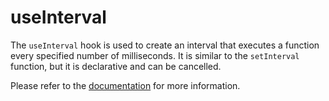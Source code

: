# useInterval

The `useInterval` hook is used to create an interval that executes a function every specified number of milliseconds. It is similar to the `setInterval` function, but it is declarative and can be cancelled.

Please refer to the [documentation](https://raddix.dev/hooks/use-interval) for more information.
